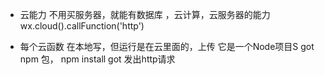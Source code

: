 - 云能力
不用买服务器，就能有数据库 ，云计算，云服务器的能力
wx.cloud().callFunction('http')

- 每个云函数
在本地写，但运行是在云里面的，上传 它是一个Node项目S
got npm 包， npm install got 发出http请求